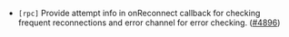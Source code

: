 - `[rpc]` Provide attempt info in onReconnect callback for checking frequent reconnections and error channel for error checking.
  ([\#4896](https://github.com/cometbft/cometbft/pull/4896))